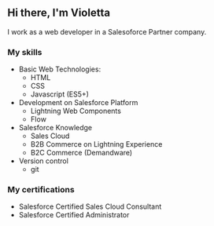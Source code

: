 ## Hi there, I'm Violetta

I work as a web developer in a Salesoforce Partner company. 

### My skills

* Basic Web Technologies:
  -  HTML
  -  CSS
  -  Javascript (ES5+)
* Development on Salesforce Platform
  - Lightning Web Components
  - Flow
* Salesforce Knowledge
  - Sales Cloud
  - B2B Commerce on Lightning Experience
  - B2C Commerce (Demandware)
* Version control
  - git

### My certifications

- Salesforce Certified Sales Cloud Consultant
- Salesforce Certified Administrator
